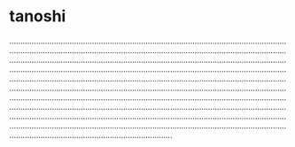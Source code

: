 # tanoshi

.................................................................................................................................................................................................................................................................................................................................................................................................................................................................................................................................................................................................................................................................................................................................................................................................................................................................................................................................................................................................................................................................................................................................................................................................................................................................................................................................................................